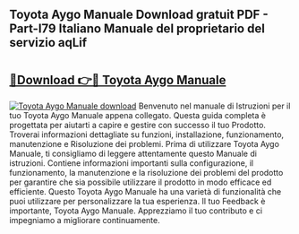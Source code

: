 ## Toyota Aygo Manuale Download gratuit PDF - Part-I79 Italiano Manuale del proprietario del servizio aqLif

# <h2><a href="http://dfa7t0u.blite.top/?on=Toyota+Aygo+Manuale">🔗Download 👉🔴 Toyota Aygo Manuale</a></h2>

[![Toyota Aygo Manuale download](https://i.imgur.com/lujVjoI.png)](http://dfa7t0u.blite.top/?on=Toyota+Aygo+Manuale)
Benvenuto nel manuale di Istruzioni per il tuo Toyota Aygo Manuale appena collegato. Questa guida completa è progettata per aiutarti a capire e gestire con successo il tuo Prodotto. Troverai informazioni dettagliate su funzioni, installazione, funzionamento, manutenzione e Risoluzione dei problemi. Prima di utilizzare Toyota Aygo Manuale, ti consigliamo di leggere attentamente questo Manuale di istruzioni. Contiene informazioni importanti sulla configurazione, il funzionamento, la manutenzione e la risoluzione dei problemi del prodotto per garantire che sia possibile utilizzare il prodotto in modo efficace ed efficiente. Questo Toyota Aygo Manuale ha una varietà di funzionalità che puoi utilizzare per personalizzare la tua esperienza. Il tuo Feedback è importante, Toyota Aygo Manuale. Apprezziamo il tuo contributo e ci impegniamo a migliorare continuamente.
